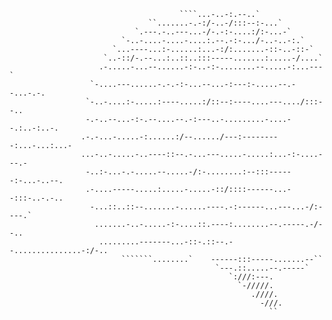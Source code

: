 
                                                                                                     
                                                                                                    
                                                                                                    
                                          ````...-..-:.--..`                                        
                                   ``.......-.-:/-..-/:::--:-...`                                   
                                `.---.-..---...-/-.-:-....:/:-...-`                                 
                             `-..-....-....-....:.--.-:-.../-..-..-:.`                              
                           `...----...:-......:...-:/:.......-::-..-::-`                            
                         `..-::/-.--...:..::..:::-----.......:.....-/....`                          
                        .-.....-...--......-:-..-:-........--.....-:...---`                         
                      `-....---......-.-.-:-...--...-:---:-.....--.--...-.-.                        
                     `-..-....:-.....:----.....:/::--:----....---..../:::--..                       
                     -.-..--...-:-.--....--.-:---..-.........-....--.:..-:..-.                      
                    .-.-...-.....-:......:/--....../---:---------:...-...:...-                      
                    ...-..-.....-..----::--.-...---.....-.....:...-:-....---.-                      
                     -..:-...-.-.....--.....-/:-........:--:::------:-...-..--.                     
                     .-....-----.....:.....-.....-::/::::------...--:::-..-.-..                     
                      -...::..::--.......-......----.-:------...---...-/:----.`                     
                       .......-..-.....-:-....::.----:........--.-----.-/--..                       
                        .........-------...-::-.::--.--...............-:/-..                        
                             ```````........`    ------:::-----.......--``                          
                                                  `---.::.....--.-----`                             
                                                     `:///:---.                                     
                                                       `-/////.                                     
                                                          .////.                                    
                                                            -///.                                   
                                                              ``                                    
                                                                           